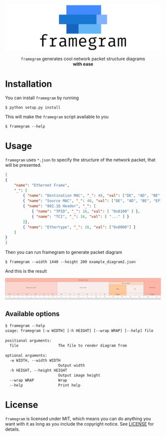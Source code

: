 ![framegram logo](logo.svg?raw=true)

<p align="center">
  <code>framegram</code> generates cool network packet structure diagrams </br>
    <b>with ease</b>
</p>

# Installation

You can install `framegram` by running
```console
$ python setup.py install
```

This will make the `framegram` script available to you

```console
$ framegram --help
```

# Usage

`framegram` uses `*.json` to specify the structure of the network packet, that
will be presented.

```json
[
{
    "name": "Ethernet Frame",
    "_": [
        { "name": "Destination MAC", "_": 48, "val": ["DE", "AD", "BE", "EF", "CC", "DD"] },
        { "name": "Source MAC", "_": 48, "val": ["DE", "AD", "BE", "EF", "CC", "DD"] },
        { "name": "802.1Q Header", "_": [
            { "name": "TPID", "_": 16, "val": [ "0x8100" ] },
            { "name": "TCI", "_": 16, "val": [ "..." ] }
        ]},
        { "name": "Ethertype", "_": 16, "val": ["0x8000"] }
    ]
}
]
```

Then you can run framegram to generate packet diagram

```console
$ framegram --width 1440 --height 200 example_diagram2.json
```

And this is the result

![frame](tests/example_diagram2.png?raw=true)

## Available options
```
$ framegram --help
usage: framegram [-w WIDTH] [-h HEIGHT] [--wrap WRAP] [--help] file

positional arguments:
  file                  The file to render diagram from

optional arguments:
  -w WIDTH, --width WIDTH
                        Output width
  -h HEIGHT, --height HEIGHT
                        Output image height
  --wrap WRAP           Wrap
  --help                Print help
```

# License

`framegram` is licensed under MIT, which means you can do anything you want
with it as long as you include the copyright notice. See [LICENSE](LICENSE)
for details.

